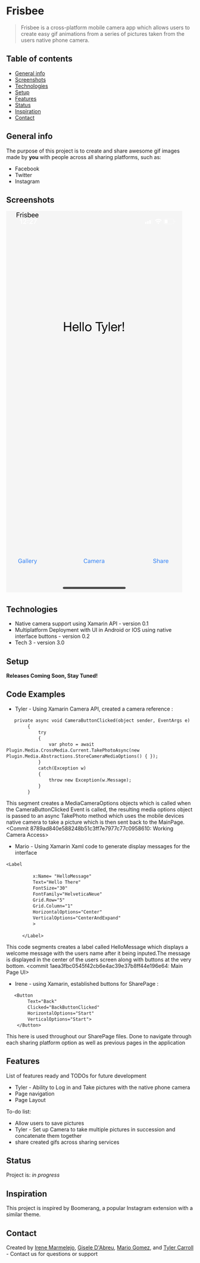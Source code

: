 # Frisbee
> Frisbee is a cross-platform mobile camera app which allows users to create easy gif animations from a series of pictures taken from the users native phone camera.

## Table of contents
* [General info](#general-info)
* [Screenshots](#screenshots)
* [Technologies](#technologies)
* [Setup](#setup)
* [Features](#features)
* [Status](#status)
* [Inspiration](#inspiration)
* [Contact](#contact)

## General info
The purpose of this project is to create and share awesome gif images made by **you** with people across all sharing platforms, such as:
 * Facebook
 * Twitter
 * Instagram

## Screenshots
![Example screenshot](IMG_0487.PNG)


## Technologies
* Native camera support using Xamarin API - version 0.1
* Multiplatform Deployment with UI in Android or IOS using native interface buttons - version 0.2
* Tech 3 - version 3.0

## Setup
**Releases Coming Soon, Stay Tuned!**

## Code Examples
* Tyler - Using Xamarin Camera API, created a camera reference :
```
   private async void CameraButtonClicked(object sender, EventArgs e)
        {
            try
            {
                var photo = await Plugin.Media.CrossMedia.Current.TakePhotoAsync(new Plugin.Media.Abstractions.StoreCameraMediaOptions() { });
            }
            catch(Exception w)
            {
                throw new Exception(w.Message);
            }
        }
```
This segment creates a MediaCameraOptions objects which is called when the CameraButtonClicked Event is called, the resulting media options object is passed to an async TakePhoto method which uses the mobile devices native camera to take a picture which is then sent back to the MainPage. <Commit 8789ad840e588248b51c3ff7e7977c77c0958610: Working Camera Access>

* Mario - Using Xamarin Xaml code to generate display messages for the interface
```
<Label

          x:Name= "HelloMessage"
          Text="Hello There"
          FontSize="30"
          FontFamily="HelveticaNeue"
          Grid.Row="5"
          Grid.Column="1"
          HorizontalOptions="Center"
          VerticalOptions="CenterAndExpand"
          >

      </Label>
```
This code segments creates a label called HelloMessage which displays a welcome message with the users name after it being inputed.The message is displayed in the center of the users screen along with buttons at the very bottom. <commit 1aea3fbc0545f42cb6e4ac39e37b8ff44e196e64: Main Page UI>

* Irene - using Xamarin, established buttons for SharePage :
```
   <Button
        Text="Back"
        Clicked="BackButtonClicked"
        HorizontalOptions="Start"
        VerticalOptions="Start">
    </Button>
```
This here is used throughout our SharePage files. Done to navigate through each sharing platform option as well as previous pages in the application


## Features
List of features ready and TODOs for future development
* Tyler - Ability to Log in and Take pictures with the native phone camera
* Page navigation
* Page Layout


To-do list:
+ Allow users to save pictures
+ Tyler - Set up Camera to take multiple pictures in succession and concatenate them together
+ share created gifs across sharing services

## Status
Project is: _in progress_

## Inspiration
This project is inspired by Boomerang, a popular Instagram extension with a similar theme.

## Contact
Created by [Irene Marmelejo](), [Gisele D'Abreu](), [Mario Gomez](), and [Tyler Carroll]() - Contact us for questions or support
